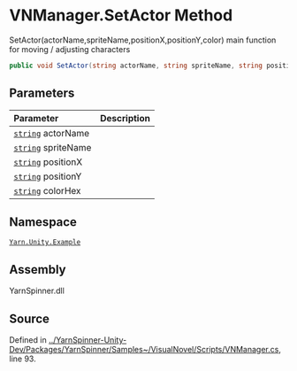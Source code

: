 # VNManager.SetActor Method

SetActor(actorName,spriteName,positionX,positionY,color) main
function for moving / adjusting characters

```csharp
public void SetActor(string actorName, string spriteName, string positionX = "", string positionY = "", string colorHex = "")
```

## Parameters
|Parameter|Description|
|:---|:---|
|[`string`](https://docs.microsoft.com/dotnet/api/System.String) actorName||
|[`string`](https://docs.microsoft.com/dotnet/api/System.String) spriteName||
|[`string`](https://docs.microsoft.com/dotnet/api/System.String) positionX||
|[`string`](https://docs.microsoft.com/dotnet/api/System.String) positionY||
|[`string`](https://docs.microsoft.com/dotnet/api/System.String) colorHex||


## Namespace
[`Yarn.Unity.Example`](/api/csharp/yarn.unity.example/README.md)

## Assembly
YarnSpinner.dll

## Source
Defined in [../YarnSpinner-Unity-Dev/Packages/YarnSpinner/Samples~/VisualNovel/Scripts/VNManager.cs](https://github.com/YarnSpinnerTool/YarnSpinner-Unity//blob/develop/Samples~/VisualNovel/Scripts/VNManager.cs#L93), line 93.

